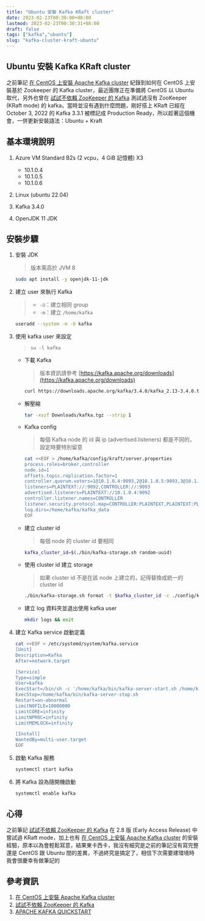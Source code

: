 ```yaml
---
title: "Ubuntu 安裝 Kafka KRaft cluster"
date: 2023-02-23T00:30:00+08:00
lastmod: 2023-02-23T00:30:31+08:00
draft: false
tags: ["kafka","ubuntu"]
slug: "kafka-cluster-kraft-ubuntu"
---
```


## Ubuntu 安裝 Kafka KRaft cluster

之前筆記 [在 CentOS 上安裝 Apache Kafka cluster](/kafka-cluster-centos) 紀錄到如何在 CentOS 上安裝基於 Zookeeper 的 Kafka cluster，最近團隊正在準備將 CentOS 以 Ubuntu 取代，另外也曾在 [試試不依賴 ZooKeeper 的 Kafka](https://blog.yowko.com/kafka-without-zookeeper/) 測試過沒有 ZooKeeper (KRaft mode) 的 kafka，當時並沒有遇到什麼問題，剛好搭上 KRaft 已經在 October 3, 2022 的 Kafka 3.3.1 被標記成 Production Ready，所以趁著這個機會，一併更新安裝語法：Ubuntu + Kraft

## 基本環境說明

1. Azure VM Standard B2s (2 vcpu，4 GiB 記憶體) X3

    - 10.1.0.4
    - 10.1.0.5
    - 10.1.0.6

2. Linux (ubuntu 22.04)
3. Kafka 3.4.0
4. OpenJDK 11 JDK

## 安裝步驟

1. 安裝 JDK

    > 版本需高於 JVM 8

    ```bash
    sudo apt install -y openjdk-11-jdk
    ```

2. 建立 user 來執行 Kafka

    > - `-U`：建立相同 group
    > - `-m`：建立 `/home/kafka`

    ```bash
    useradd --system -m -U kafka
    ```

3. 使用 kafka user 來設定

    > `su -l kafka`

    - 下載 Kafka

        > 版本資訊請參考 [https://kafka.apache.org/downloads](https://kafka.apache.org/downloads)

        ```bash
        curl https://downloads.apache.org/kafka/3.4.0/kafka_2.13-3.4.0.tgz --create-dirs -o /home/kafka/Downloads/kafka.tgz
        ```

    - 解壓縮

        ```bash
        tar -xvzf Downloads/kafka.tgz --strip 1
        ```

    - Kafka config

        > 每個 Kafka node 的 id 與 ip (advertised.listeners) 都是不同的，設定時要特別留意

        ```bash
        cat <<EOF > /home/kafka/config/kraft/server.properties
        process.roles=broker,controller
        node.id=1
        offsets.topic.replication.factor=1
        controller.quorum.voters=1@10.1.0.4:9093,2@10.1.0.5:9093,3@10.1.0.6:9093
        listeners=PLAINTEXT://:9092,CONTROLLER://:9093
        advertised.listeners=PLAINTEXT://10.1.0.4:9092
        controller.listener.names=CONTROLLER
        listener.security.protocol.map=CONTROLLER:PLAINTEXT,PLAINTEXT:PLAINTEXT
        log.dirs=/home/kafka/kafka_data
        EOF
        ```

    - 建立 cluster id

        > 每個 node 的 cluster id 要相同

        ```bash
        kafka_cluster_id=$(./bin/kafka-storage.sh random-uuid)
        ```

    - 使用 cluster id 建立 storage

        > 如果 cluster id 不是在該 node 上建立的，記得替換成統一的 cluster id

        ```bash
        ./bin/kafka-storage.sh format -t $kafka_cluster_id -c ./config/kraft/server.properties
        ```

    - 建立 log 資料夾並退出使用 kafka user

        ```bash
        mkdir logs && exit
        ```

4. 建立 Kafka service 啟動定義

    ```bash
    cat <<EOF > /etc/systemd/system/kafka.service
    [Unit]
    Description=Kafka
    After=network.target

    [Service]
    Type=simple
    User=kafka
    ExecStart=/bin/sh -c '/home/kafka/bin/kafka-server-start.sh /home/kafka/config/kraft/server.properties > /home/kafka/logs/kafka.log 2>&1'
    ExecStop=/home/kafka/bin/kafka-server-stop.sh
    Restart=on-abnormal
    LimitNOFILE=10000000
    LimitCORE=infinity
    LimitNPROC=infinity
    LimitMEMLOCK=infinity

    [Install]
    WantedBy=multi-user.target
    EOF
    ```

5. 啟動 Kafka 服務

    ```bash
    systemctl start kafka
    ```

6. 將 Kafka 設為隨開機啟動

    ```bash
    systemctl enable kafka
    ```

## 心得

之前筆記 [試試不依賴 ZooKeeper 的 Kafka](https://blog.yowko.com/kafka-without-zookeeper/) 在 2.8 版 (Early Access Release) 中嘗試過 KRaft mode，加上也有 [在 CentOS 上安裝 Apache Kafka cluster](/kafka-cluster-centos) 的安裝經驗，原本以為會輕鬆寫意，結果東卡西卡，我沒有細究是之前的筆記沒有寫完整還是 CentOS 跟 Ubuntu 間的差異，不過終究是搞定了，相信下次需要建環境時我會很慶幸有做筆記的

## 參考資訊

1. [在 CentOS 上安裝 Apache Kafka cluster](/kafka-cluster-centos)
2. [試試不依賴 ZooKeeper 的 Kafka](https://blog.yowko.com/kafka-without-zookeeper/)
3. [APACHE KAFKA QUICKSTART](https://kafka.apache.org/quickstart)
